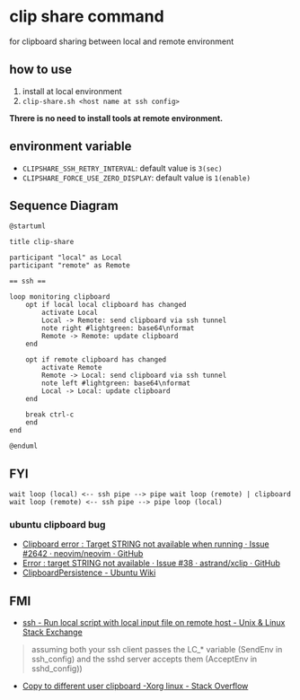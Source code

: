 # clip share command

for clipboard sharing between local and remote environment

## how to use
1. install at local environment
1. `clip-share.sh <host name at ssh config>`

__Threre is no need to install tools at remote environment.__

## environment variable
* `CLIPSHARE_SSH_RETRY_INTERVAL`: default value is `3(sec)`
* `CLIPSHARE_FORCE_USE_ZERO_DISPLAY`: default value is `1(enable)`

## Sequence Diagram

```plantuml
@startuml

title clip-share

participant "local" as Local
participant "remote" as Remote

== ssh ==

loop monitoring clipboard
    opt if local local clipboard has changed
        activate Local
        Local -> Remote: send clipboard via ssh tunnel
        note right #lightgreen: base64\nformat
        Remote -> Remote: update clipboard
    end

    opt if remote clipboard has changed
        activate Remote
        Remote -> Local: send clipboard via ssh tunnel
        note left #lightgreen: base64\nformat
        Local -> Local: update clipboard
    end

    break ctrl-c
    end
end

@enduml
```

## FYI
`wait loop (local) <-- ssh pipe --> pipe wait loop (remote) | clipboard wait loop (remote) <-- ssh pipe --> pipe loop (local)`

### ubuntu clipboard bug
* [Clipboard error : Target STRING not available when running · Issue \#2642 · neovim/neovim · GitHub]( https://github.com/neovim/neovim/issues/2642 )
* [Error : target STRING not available · Issue \#38 · astrand/xclip · GitHub]( https://github.com/astrand/xclip/issues/38 )
* [ClipboardPersistence \- Ubuntu Wiki]( https://wiki.ubuntu.com/ClipboardPersistence )

## FMI
* [ssh - Run local script with local input file on remote host - Unix & Linux Stack Exchange]( http://unix.stackexchange.com/questions/313000/run-local-script-with-local-input-file-on-remote-host )

> assuming both your ssh client passes the LC_* variable (SendEnv in ssh_config) and the sshd server accepts them (AcceptEnv in sshd_config))

* [Copy to different user clipboard -Xorg linux - Stack Overflow]( http://stackoverflow.com/questions/10690579/copy-to-different-user-clipboard-xorg-linux )
